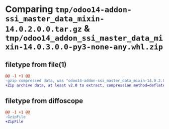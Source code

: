 # Comparing `tmp/odoo14-addon-ssi_master_data_mixin-14.0.2.0.0.tar.gz` & `tmp/odoo14_addon_ssi_master_data_mixin-14.0.3.0.0-py3-none-any.whl.zip`

## filetype from file(1)

```diff
@@ -1 +1 @@
-gzip compressed data, was "odoo14-addon-ssi_master_data_mixin-14.0.2.0.0.tar", last modified: Fri Apr 29 14:14:02 2022, max compression
+Zip archive data, at least v2.0 to extract, compression method=deflate
```

## filetype from diffoscope

```diff
@@ -1 +1 @@
-GzipFile
+ZipFile
```

